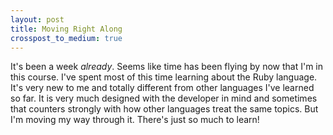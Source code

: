 ```yaml
---
layout: post
title: Moving Right Along
crosspost_to_medium: true
---
```

It's been a week *already*. Seems like time has been flying by now that I'm in this course. I've spent most of this time learning about the Ruby language. It's very new to me and totally different from other languages I've learned so far. It is very much designed with the developer in mind and sometimes that counters strongly with how other languages treat the same topics. But I'm moving my way through it. There's just so much to learn!
